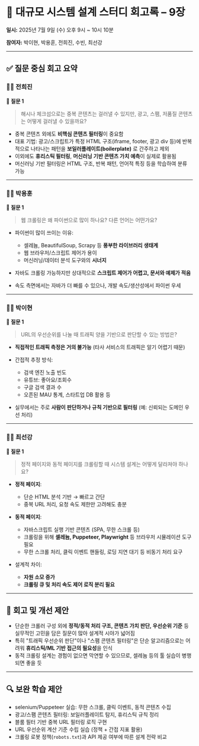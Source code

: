 # 🧾 대규모 시스템 설계 스터디 회고록 – 9장

**일시:** 2025년 7월 9일 (수) 오후 9시 ~ 10시 10분

**참여자:** 박이현, 박용훈, 전희진, 수빈, 최선강

---

## ✅ 질문 중심 회고 요약

### 🧑‍💻 전희진

**💬 질문 1**

> 해시나 체크섬으로는 중복 콘텐츠는 걸러낼 수 있지만, 광고, 스팸, 저품질 콘텐츠는 어떻게 걸러낼 수 있을까요?

* 중복 콘텐츠 외에도 **비핵심 콘텐츠 필터링**이 중요함
* 대표 기법: 광고/스크립트가 특정 HTML 구조(iframe, footer, 광고 div 등)에 반복적으로 나타나는 패턴을 **보일러플레이트(boilerplate)** 로 간주하고 제외
* 이외에도 **휴리스틱 필터링**, **머신러닝 기반 콘텐츠 가치 예측**이 실제로 활용됨
* 머신러닝 기반 필터링은 HTML 구조, 반복 패턴, 언어적 특징 등을 학습하여 분류 가능

---

### 🧑‍💻 박용훈

**💬 질문 1**

> 웹 크롤링은 왜 파이썬으로 많이 하나요? 다른 언어는 어떤가요?

* 파이썬이 많이 쓰이는 이유:

  * 셀레늄, BeautifulSoup, Scrapy 등 **풍부한 라이브러리 생태계**
  * 웹 브라우저/스크립트 제어가 용이
  * 머신러닝/데이터 분석 도구와의 **시너지**
* 자바도 크롤링 가능하지만 상대적으로 **스크립트 제어가 어렵고, 문서와 예제가 적음**
* 속도 측면에서는 자바가 더 빠를 수 있으나, 개발 속도/생산성에서 파이썬 우세

---

### 🧑‍💻 박이현

**💬 질문 1**

> URL의 우선순위를 나눌 때 트래픽 양을 기반으로 판단할 수 있는 방법은?

* **직접적인 트래픽 측정은 거의 불가능** (타사 서비스의 트래픽은 알기 어렵기 때문)
* 간접적 추정 방식:

  * 검색 엔진 노출 빈도
  * 유튜브: 좋아요/조회수
  * 구글 검색 결과 수
  * 오픈된 MAU 통계, 스타트업 DB 활용 등
* 실무에서는 주로 **사람이 판단하거나 규칙 기반으로 필터링**
  (예: 신뢰되는 도메인 우선 처리)

---

### 🧑‍💻 최선강

**💬 질문 1**

> 정적 페이지와 동적 페이지를 크롤링할 때 시스템 설계는 어떻게 달라져야 하나요?

* **정적 페이지**:

  * 단순 HTML 분석 기반 → 빠르고 간단
  * 중복 URL 처리, 요청 속도 제한만 고려해도 충분

* **동적 페이지**:

  * 자바스크립트 실행 기반 콘텐츠 (SPA, 무한 스크롤 등)
  * 크롤링을 위해 **셀레늄, Puppeteer, Playwright** 등 브라우저 시뮬레이션 도구 필요
  * 무한 스크롤 처리, 클릭 이벤트 핸들링, 로딩 지연 대기 등 비동기 처리 요구

* 설계적 차이:

  * **자원 소모 증가**
  * **크롤링 큐 및 처리 속도 제어 로직 분리 필요**

---

## 📝 회고 및 개선 제안

* 단순한 크롤러 구성 외에 **정적/동적 처리 구조, 콘텐츠 가치 판단, 우선순위 기준** 등 실무적인 고민을 담은 질문이 많아 설계적 시야가 넓어짐
* 특히 "트래픽 우선순위 판단"이나 "스팸 콘텐츠 필터링"은 단순 알고리즘으로는 어려워 **휴리스틱/ML 기반 접근의 필요성**을 인식
* 동적 크롤링 설계는 경험이 없으면 막연할 수 있으므로, 셀레늄 등의 툴 실습이 병행되면 좋을 듯

---

## 🔍 보완 학습 제안

* selenium/Puppeteer 실습: 무한 스크롤, 클릭 이벤트, 동적 콘텐츠 수집
* 광고/스팸 콘텐츠 필터링: 보일러플레이트 탐지, 휴리스틱 규칙 정리
* 블룸 필터 기반 중복 URL 필터링 로직 구현
* URL 우선순위 계산 기준 수립 실습 (정책 + 간접 지표 활용)
* 크롤링 로봇 정책(`robots.txt`)과 API 제공 여부에 따른 설계 전략 비교